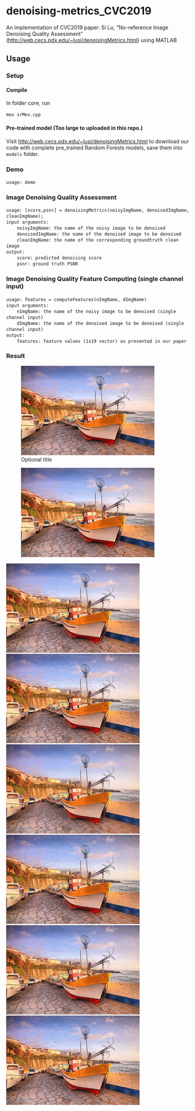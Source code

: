 # denoising-metrics_CVC2019
An implementation of CVC2019 paper: Si Lu, "No-reference Image Denoising Quality 
Assessment" (http://web.cecs.pdx.edu/~lusi/denoisingMetrics.html) using MATLAB

## Usage

### Setup

#### Compile
In folder core, run
```
mex srMex.cpp
```
#### Pre-trained model (Too large to uploaded in this repo.)
Visit http://web.cecs.pdx.edu/~lusi/denoisingMetrics.html to download our code 
with complete pre_trained Random Forests models, save them into `models` folder.

### Demo
```
usage: demo
```

### Image Denoising Quality Assessment
```
usage: [score,psnr] = denoisingMetrics(noisyImgName, denoisedImgName, cleanImgName);
input arguments:
    noisyImgName: the name of the noisy image to be denoised
    denoisedImgName: the name of the denoised image to be denoised
    cleanImgName: the name of the corresponding groundtruth clean image
output:
    score: predicted denoising score
    psnr: ground truth PSNR
```

### Image Denoising Quality Feature Computing (single channel input)
```
usage: features = computeFeatures(nImgName, dImgName)
input arguments:
    nImgName: the name of the noisy image to be denoised (single channel input)
    dImgName: the name of the denoised image to be denoised (single channel input)
output:
    features: feature values (1x19 vector) as presented in our paper
```

### Result


<figure>
  <img src="data/ex1_clean.png" height='240' width='360'/>
  <figcaption>Optional title</figcaption>
</figure>


<figure>
  <img src="data/ex1_clean.png" alt=".." title="Optional title" height='240' width='360'/>
</figure>

<p>
  <img src='data/ex1_clean.png' height='240' width='360'/>
  <img src='data/ex1_noisy.png' height='240' width='360'/>
  <img src='data/ex1_denoised1.png' height='240' width='360'/> 
  <img src='data/ex1_denoised2.png' height='240' width='360'/> 
  <img src='data/ex1_denoised3.png' height='240' width='360'/> 
  <img src='data/ex1_denoised4.png' height='240' width='360'/> 
</p>

